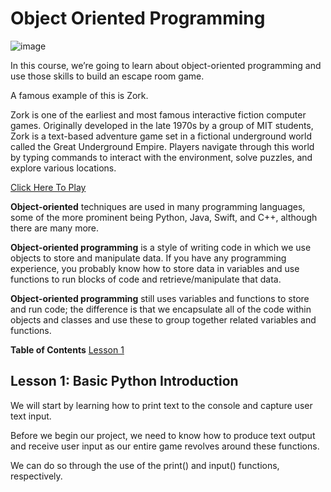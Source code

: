 # Object Oriented Programming #


![image](https://github.com/user-attachments/assets/07c4dd05-5917-444a-a0d5-58b7136da872)


In this course, we’re going to learn about object-oriented programming and use those skills to build an escape room game.


A famous example of this is Zork. 

Zork is one of the earliest and most famous interactive fiction computer games. Originally developed in the late 1970s by a group of MIT students, Zork is a text-based adventure game set in a fictional underground world called the Great Underground Empire. Players navigate through this world by typing commands to interact with the environment, solve puzzles, and explore various locations.

[Click Here To Play](https://textadventures.co.uk/games/view/5zyoqrsugeopel3ffhz_vq/zork)

**Object-oriented** techniques are used in many programming languages, some of the more prominent being Python, Java, Swift, and C++, although there are many more. 

**Object-oriented programming** is a style of writing code in which we use objects to store and manipulate data. If you have any programming experience, you probably know how to store data in variables and use functions to run blocks of code and retrieve/manipulate that data. 

**Object-oriented programming** still uses variables and functions to store and run code; the difference is that we encapsulate all of the code within objects and classes and use these to group together related variables and functions.


**Table of Contents**
[Lesson 1](#Lesson-1:-Basic-Python-Introduction)



## **Lesson 1: Basic Python Introduction** ##


We will start by learning how to print text to the console and capture user text input. 

Before we begin our project, we need to know how to produce text output and receive user input as our entire game revolves around these functions. 

We can do so through the use of the print() and input() functions, respectively.



